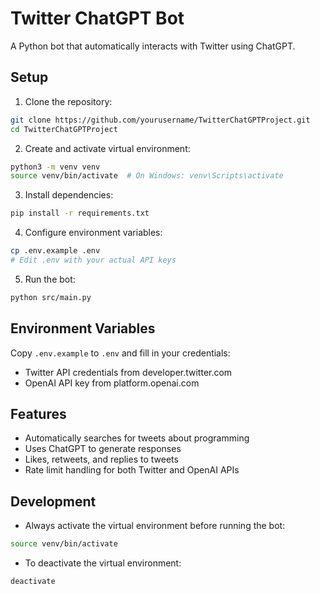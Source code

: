 # Twitter ChatGPT Bot

A Python bot that automatically interacts with Twitter using ChatGPT.

## Setup

1. Clone the repository:
```bash
git clone https://github.com/yourusername/TwitterChatGPTProject.git
cd TwitterChatGPTProject
```

2. Create and activate virtual environment:
```bash
python3 -m venv venv
source venv/bin/activate  # On Windows: venv\Scripts\activate
```

3. Install dependencies:
```bash
pip install -r requirements.txt
```

4. Configure environment variables:
```bash
cp .env.example .env
# Edit .env with your actual API keys
```

5. Run the bot:
```bash
python src/main.py
```

## Environment Variables

Copy `.env.example` to `.env` and fill in your credentials:
- Twitter API credentials from developer.twitter.com
- OpenAI API key from platform.openai.com

## Features

- Automatically searches for tweets about programming
- Uses ChatGPT to generate responses
- Likes, retweets, and replies to tweets
- Rate limit handling for both Twitter and OpenAI APIs

## Development

- Always activate the virtual environment before running the bot:
```bash
source venv/bin/activate
```

- To deactivate the virtual environment:
```bash
deactivate
```

